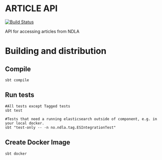# ARTICLE API
[![Build Status](https://travis-ci.org/NDLANO/article-api.svg?branch=master)](https://travis-ci.org/NDLANO/article-api)

API for accessing articles from NDLA

# Building and distribution

## Compile
    sbt compile

## Run tests
    #All tests except Tagged tests
    sbt test
     
    #Tests that need a running elasticsearch outside of component, e.g. in your local docker.
    sbt "test-only -- -n no.ndla.tag.ESIntegrationTest"

## Create Docker Image
    sbt docker
